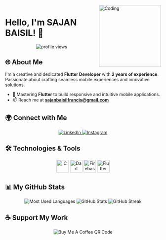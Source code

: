<img align="right" alt="Coding" width="200" src="https://media4.giphy.com/media/qgQUggAC3Pfv687qPC/giphy.gif?cid=ecf05e47r1fq40a5v2y4x8iyq69i5lfztg5thx6mcrvx8gpg&rid=giphy.gif&ct=g">

# Hello, I'm SAJAN BAISIL! 👋

<p align="center">
  <img src="https://komarev.com/ghpvc/?username=sajanbaisil&label=Profile%20views&color=0e75b6&style=flat-square" alt="profile views">
</p>

## 🌐 About Me
I'm a creative and dedicated **Flutter Developer** with **2 years of experience**. Passionate about crafting seamless mobile experiences and innovative solutions.

- 🌟 Mastering **Flutter** to build responsive and intuitive mobile applications.
- 📫 Reach me at **[sajanbaisilfrancis@gmail.com](mailto:sajanbaisilfrancis@gmail.com)**

## 🌍 Connect with Me
<p align="center">
  <a href="https://linkedin.com/in/sajan-baisil-18759a210" target="blank">
    <img src="https://img.shields.io/badge/LinkedIn-%230077B5.svg?&style=for-the-badge&logo=linkedin&logoColor=white" alt="LinkedIn">
  </a>
  <a href="https://instagram.com/sajanbaisil" target="blank">
    <img src="https://img.shields.io/badge/Instagram-%23E4405F.svg?&style=for-the-badge&logo=instagram&logoColor=white" alt="Instagram">
  </a>
</p>

## 🛠️ Technologies & Tools
<p align="center">
  <img src="https://cdn.jsdelivr.net/gh/devicons/devicon/icons/c/c-original.svg" alt="C" width="40" height="40"/>
  <img src="https://cdn.jsdelivr.net/gh/devicons/devicon/icons/dart/dart-original.svg" alt="Dart" width="40" height="40"/>
  <img src="https://cdn.jsdelivr.net/gh/devicons/devicon/icons/firebase/firebase-plain.svg" alt="Firebase" width="40" height="40"/>
  <img src="https://cdn.jsdelivr.net/gh/devicons/devicon/icons/flutter/flutter-original.svg" alt="Flutter" width="40" height="40"/>
</p>

## 📊 My GitHub Stats
<p align="center">
  <img src="https://github-readme-stats.vercel.app/api/top-langs?username=sajanbaisil&show_icons=true&locale=en&layout=compact" alt="Most Used Languages"/>
  <img src="https://github-readme-stats.vercel.app/api?username=sajanbaisil&show_icons=true&locale=en" alt="GitHub Stats"/>
  <img src="https://github-readme-streak-stats.herokuapp.com/?user=sajanbaisil" alt="GitHub Streak"/>
</p>

## ☕ Support My Work
<p align="center">
  <img src="/path/to/bmc_qr.png" alt="Buy Me A Coffee QR Code">
</p>
